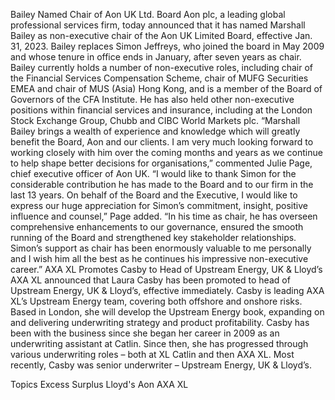 Bailey Named Chair of Aon UK Ltd. Board
Aon plc, a leading global professional services firm, today announced that it has named Marshall Bailey as non-executive chair of the Aon UK Limited Board, effective Jan. 31, 2023.
Bailey replaces Simon Jeffreys, who joined the board in May 2009 and whose tenure in office ends in January, after seven years as chair.
Bailey currently holds a number of non-executive roles, including chair of the Financial Services Compensation Scheme, chair of MUFG Securities EMEA and chair of MUS (Asia) Hong Kong, and is a member of the Board of Governors of the CFA Institute. He has also held other non-executive positions within financial services and insurance, including at the London Stock Exchange Group, Chubb and CIBC World Markets plc.
“Marshall Bailey brings a wealth of experience and knowledge which will greatly benefit the Board, Aon and our clients. I am very much looking forward to working closely with him over the coming months and years as we continue to help shape better decisions for organisations,” commented Julie Page, chief executive officer of Aon UK.
“I would like to thank Simon for the considerable contribution he has made to the Board and to our firm in the last 13 years. On behalf of the Board and the Executive, I would like to express our huge appreciation for Simon’s commitment, insight, positive influence and counsel,” Page added.
“In his time as chair, he has overseen comprehensive enhancements to our governance, ensured the smooth running of the Board and strengthened key stakeholder relationships. Simon’s support as chair has been enormously valuable to me personally and I wish him all the best as he continues his impressive non-executive career.”
AXA XL Promotes Casby to Head of Upstream Energy, UK & Lloyd’s
AXA XL announced that Laura Casby has been promoted to head of Upstream Energy, UK & Lloyd’s, effective immediately.
Casby is leading AXA XL’s Upstream Energy team, covering both offshore and onshore risks. Based in London, she will develop the Upstream Energy book, expanding on and delivering underwriting strategy and product profitability.
Casby has been with the business since she began her career in 2009 as an underwriting assistant at Catlin. Since then, she has progressed through various underwriting roles – both at XL Catlin and then AXA XL. Most recently, Casby was senior underwriter – Upstream Energy, UK & Lloyd’s.

Topics
Excess Surplus
Lloyd's
Aon
AXA XL
